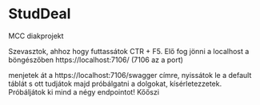 # StudDeal
 MCC diakprojekt


 Szevasztok, ahhoz hogy futtassátok CTR + F5. Elő fog jönni a localhost a böngészőben https://localhost:7106/ (7106 az a port)

 menjetek át a https://localhost:7106/swagger címre, nyissátok le a default táblát s ott tudjátok majd próbálgatni a dolgokat, kísérletezzetek. Próbáljátok ki mind a négy endpointot! Kőőszi